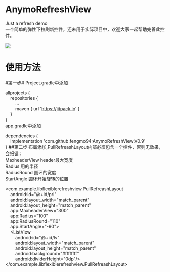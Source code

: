 # AnymoRefreshView
Just a refresh demo<br>
一个简单的弹性下拉刷新控件，还未用于实际项目中，欢迎大家一起帮助完善此控件。

![](https://i.imgur.com/gFObFlZ.gif)

# 使用方法 #
#第一步#
Project.gradle中添加<br>

allprojects {<br>
&nbsp;&nbsp;&nbsp;&nbsp;repositories {<br>
&nbsp;&nbsp;&nbsp;&nbsp;&nbsp;&nbsp;&nbsp;&nbsp;...<br>
&nbsp;&nbsp;&nbsp;&nbsp;&nbsp;&nbsp;&nbsp;&nbsp;maven { url 'https://jitpack.io' }<br>
&nbsp;&nbsp;&nbsp;&nbsp;}<br>
}<br>
app.gradle中添加<br>

dependencies {<br>
&nbsp;&nbsp;&nbsp;&nbsp;implementation 'com.github.fengmo94:AnymoRefreshView:V0.9'<br>
}
##第二步
布局添加,PullRefreashLayout内部必须包含一个控件，否则无效果，会报错：<br> 
 MaxheaderView header最大宽度<br> 
Radius 用的半径<br>
RadiusRound 圆环的宽度<br>
StartAngle 圆环开始旋转的位置<br>

<com.example.libflexiblerefreshview.PullRefreashLayout<br>
&nbsp;&nbsp;&nbsp;&nbsp;android:id="@+id/prl"<br>
&nbsp;&nbsp;&nbsp;&nbsp;android:layout_width="match_parent"<br>
&nbsp;&nbsp;&nbsp;&nbsp;android:layout_height="match_parent"<br>
&nbsp;&nbsp;&nbsp;&nbsp;app:MaxheaderView="300"<br>
&nbsp;&nbsp;&nbsp;&nbsp;app:Radius="100"<br>
&nbsp;&nbsp;&nbsp;&nbsp;app:RadiusRound="110"<br>
&nbsp;&nbsp;&nbsp;&nbsp;app:StartAngle="-90"><br>
&nbsp;&nbsp;&nbsp;&nbsp;<ListView<br>
&nbsp;&nbsp;&nbsp;&nbsp;&nbsp;&nbsp;&nbsp;&nbsp;android:id="@+id/lv"<br>
&nbsp;&nbsp;&nbsp;&nbsp;&nbsp;&nbsp;&nbsp;&nbsp;android:layout_width="match_parent"<br>
&nbsp;&nbsp;&nbsp;&nbsp;&nbsp;&nbsp;&nbsp;&nbsp;android:layout_height="match_parent"<br>
&nbsp;&nbsp;&nbsp;&nbsp;&nbsp;&nbsp;&nbsp;&nbsp;android:background="#ffffffff"<br>
&nbsp;&nbsp;&nbsp;&nbsp;&nbsp;&nbsp;&nbsp;&nbsp;android:dividerHeight="0dp"/><br>
</com.example.libflexiblerefreshview.PullRefreashLayout>
